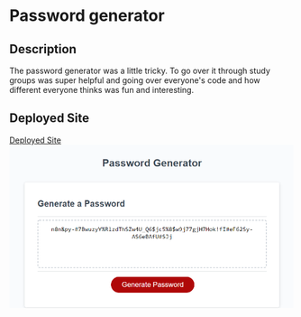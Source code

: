 # Password generator
## Description
The password generator was a little tricky. To go over it through study groups was super helpful and going over everyone's code and how different everyone thinks was fun and interesting. 
## Deployed Site
[Deployed Site](https://greenkimparsons.github.io/password-generator/.)
![screenshot](./assets/passwordgenerator.png)